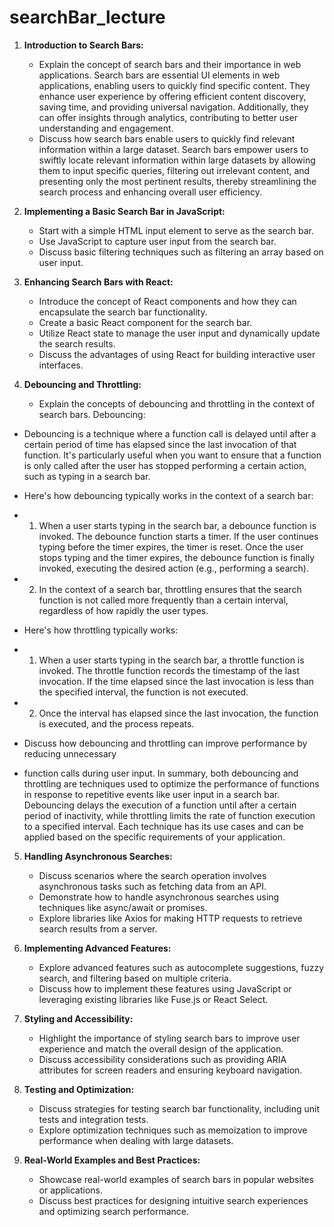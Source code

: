 # searchBar_lecture

1. **Introduction to Search Bars:**

   - Explain the concept of search bars and their importance in web applications.
     Search bars are essential UI elements in web applications, enabling users to quickly find specific content. They enhance user experience by offering efficient content discovery, saving time, and providing universal navigation. Additionally, they can offer insights through analytics, contributing to better user understanding and engagement.
   - Discuss how search bars enable users to quickly find relevant information within a large dataset.
     Search bars empower users to swiftly locate relevant information within large datasets by allowing them to input specific queries, filtering out irrelevant content, and presenting only the most pertinent results, thereby streamlining the search process and enhancing overall user efficiency.

2. **Implementing a Basic Search Bar in JavaScript:**

   - Start with a simple HTML input element to serve as the search bar.
   - Use JavaScript to capture user input from the search bar.
   - Discuss basic filtering techniques such as filtering an array based on user input.

3. **Enhancing Search Bars with React:**

   - Introduce the concept of React components and how they can encapsulate the search bar functionality.
   - Create a basic React component for the search bar.
   - Utilize React state to manage the user input and dynamically update the search results.
   - Discuss the advantages of using React for building interactive user interfaces.

4. **Debouncing and Throttling:**

   - Explain the concepts of debouncing and throttling in the context of search bars.
     Debouncing:

- Debouncing is a technique where a function call is delayed until after a certain period of time has elapsed since the last invocation of that function. It's particularly useful when you want to ensure that a function is only called after the user has stopped performing a certain action, such as typing in a search bar.

- Here's how debouncing typically works in the context of a search bar:

- 1. When a user starts typing in the search bar, a debounce function is invoked.
The debounce function starts a timer.
If the user continues typing before the timer expires, the timer is reset.
Once the user stops typing and the timer expires, the debounce function is finally invoked, executing the desired action (e.g., performing a search).

- 2. In the context of a search bar, throttling ensures that the search function is not called more frequently than a certain interval, regardless of how rapidly the user types.

- Here's how throttling typically works:

- 1. When a user starts typing in the search bar, a throttle function is invoked.
The throttle function records the timestamp of the last invocation.
If the time elapsed since the last invocation is less than the specified interval, the function is not executed.

- 2. Once the interval has elapsed since the last invocation, the function is executed, and the process repeats.

- Discuss how debouncing and throttling can improve performance by reducing unnecessary

- function calls during user input.
In summary, both debouncing and throttling are techniques used to optimize the performance of functions in response to repetitive events like user input in a search bar. Debouncing delays the execution of a function until after a certain period of inactivity, while throttling limits the rate of function execution to a specified interval. Each technique has its use cases and can be applied based on the specific requirements of your application.

5. **Handling Asynchronous Searches:**

   - Discuss scenarios where the search operation involves asynchronous tasks such as fetching data from an API.
   - Demonstrate how to handle asynchronous searches using techniques like async/await or promises.
   - Explore libraries like Axios for making HTTP requests to retrieve search results from a server.

6. **Implementing Advanced Features:**

   - Explore advanced features such as autocomplete suggestions, fuzzy search, and filtering based on multiple criteria.
   - Discuss how to implement these features using JavaScript or leveraging existing libraries like Fuse.js or React Select.

7. **Styling and Accessibility:**

   - Highlight the importance of styling search bars to improve user experience and match the overall design of the application.
   - Discuss accessibility considerations such as providing ARIA attributes for screen readers and ensuring keyboard navigation.

8. **Testing and Optimization:**

   - Discuss strategies for testing search bar functionality, including unit tests and integration tests.
   - Explore optimization techniques such as memoization to improve performance when dealing with large datasets.

9. **Real-World Examples and Best Practices:**

   - Showcase real-world examples of search bars in popular websites or applications.
   - Discuss best practices for designing intuitive search experiences and optimizing search performance.